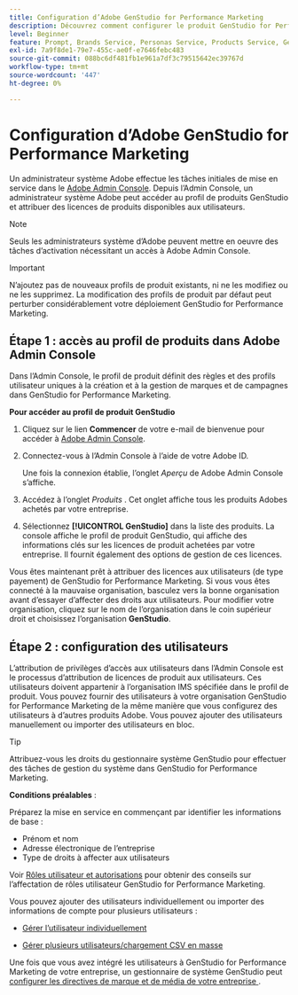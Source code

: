 ```yaml
---
title: Configuration d’Adobe GenStudio for Performance Marketing
description: Découvrez comment configurer le produit GenStudio for Performance Marketing.
level: Beginner
feature: Prompt, Brands Service, Personas Service, Products Service, Generative AI, Guidelines
exl-id: 7a9f8de1-79e7-455c-ae0f-e7646febc483
source-git-commit: 088bc6df481fb1e961a7df3c79515642ec39767d
workflow-type: tm+mt
source-wordcount: '447'
ht-degree: 0%

---
```


# Configuration d’Adobe GenStudio for Performance Marketing

Un administrateur système Adobe effectue les tâches initiales de mise en service dans le [Adobe Admin Console](https://helpx.adobe.com/enterprise/using/admin-console.html#Overview). Depuis l’Admin Console, un administrateur système Adobe peut accéder au profil de produits GenStudio et attribuer des licences de produits disponibles aux utilisateurs.

>[!NOTE]
>
>Seuls les administrateurs système d’Adobe peuvent mettre en oeuvre des tâches d’activation nécessitant un accès à Adobe Admin Console.

>[!IMPORTANT]
>
>N’ajoutez pas de nouveaux profils de produit existants, ni ne les modifiez ou ne les supprimez. La modification des profils de produit par défaut peut perturber considérablement votre déploiement GenStudio for Performance Marketing.

## Étape 1 : accès au profil de produits dans Adobe Admin Console

Dans l’Admin Console, le profil de produit définit des règles et des profils utilisateur uniques à la création et à la gestion de marques et de campagnes dans GenStudio for Performance Marketing.

**Pour accéder au profil de produit GenStudio**

1. Cliquez sur le lien **Commencer** de votre e-mail de bienvenue pour accéder à [Adobe Admin Console](https://helpx.adobe.com/enterprise/using/admin-console.html#Overview).

1. Connectez-vous à l’Admin Console à l’aide de votre Adobe ID.

   Une fois la connexion établie, l’onglet _Aperçu_ de Adobe Admin Console s’affiche.

1. Accédez à l’onglet _Produits_ . Cet onglet affiche tous les produits Adobes achetés par votre entreprise.

1. Sélectionnez **[!UICONTROL GenStudio]** dans la liste des produits. La console affiche le profil de produit GenStudio, qui affiche des informations clés sur les licences de produit achetées par votre entreprise. Il fournit également des options de gestion de ces licences.

Vous êtes maintenant prêt à attribuer des licences aux utilisateurs (de type payement) de GenStudio for Performance Marketing. Si vous vous êtes connecté à la mauvaise organisation, basculez vers la bonne organisation avant d’essayer d’affecter des droits aux utilisateurs. Pour modifier votre organisation, cliquez sur le nom de l’organisation dans le coin supérieur droit et choisissez l’organisation **GenStudio**.

## Étape 2 : configuration des utilisateurs

L’attribution de privilèges d’accès aux utilisateurs dans l’Admin Console est le processus d’attribution de licences de produit aux utilisateurs. Ces utilisateurs doivent appartenir à l’organisation IMS spécifiée dans le profil de produit. Vous pouvez fournir des utilisateurs à votre organisation GenStudio for Performance Marketing de la même manière que vous configurez des utilisateurs à d’autres produits Adobe. Vous pouvez ajouter des utilisateurs manuellement ou importer des utilisateurs en bloc.

>[!TIP]
>
>Attribuez-vous les droits du gestionnaire système GenStudio pour effectuer des tâches de gestion du système dans GenStudio for Performance Marketing.

**Conditions préalables** :

Préparez la mise en service en commençant par identifier les informations de base :

* Prénom et nom
* Adresse électronique de l’entreprise
* Type de droits à affecter aux utilisateurs

Voir [Rôles utilisateur et autorisations](user-roles.md) pour obtenir des conseils sur l’affectation de rôles utilisateur GenStudio for Performance Marketing.

Vous pouvez ajouter des utilisateurs individuellement ou importer des informations de compte pour plusieurs utilisateurs :

* [Gérer l’utilisateur individuellement](https://helpx.adobe.com/enterprise/using/manage-users-individually.html#add-users)

* [Gérer plusieurs utilisateurs/chargement CSV en masse](https://helpx.adobe.com/enterprise/using/bulk-upload-users.html)

Une fois que vous avez intégré les utilisateurs à GenStudio for Performance Marketing de votre entreprise, un gestionnaire de système GenStudio peut [ configurer les directives de marque et de média de votre entreprise ](get-started.md).
